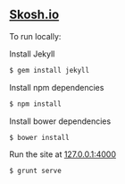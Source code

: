 ## [Skosh.io](http://skosh.io)

To run locally:

Install Jekyll

``` sh
$ gem install jekyll
```

Install npm dependencies

``` sh
$ npm install
```

Install bower dependencies

``` sh
$ bower install
```

Run the site at [127.0.0.1:4000](127.0.0.1:4000)

``` sh
$ grunt serve
```
